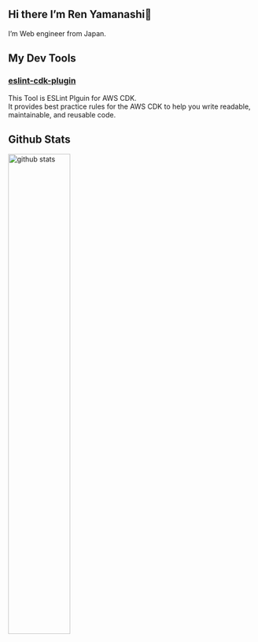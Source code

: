 ## Hi there I’m Ren Yamanashi👋

I’m Web engineer from Japan.

## My Dev Tools

### [eslint-cdk-plugin](https://eslint-cdk-plugin.dev/)

This Tool is ESLint Plguin for AWS CDK.  
It provides best practice rules for the AWS CDK to help you write readable, maintainable, and reusable code.

## Github Stats
<img src="https://github-readme-stats.vercel.app/api?username=ren-yamanashi&show_icons=true&theme=gotham" alt="github stats" width="50%"/>
